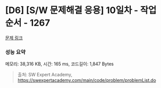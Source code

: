 # [D6] [S/W 문제해결 응용] 10일차 - 작업순서 - 1267 

[문제 링크](https://swexpertacademy.com/main/code/problem/problemDetail.do?contestProbId=AV18TrIqIwUCFAZN) 

### 성능 요약

메모리: 38,316 KB, 시간: 165 ms, 코드길이: 1,847 Bytes



> 출처: SW Expert Academy, https://swexpertacademy.com/main/code/problem/problemList.do